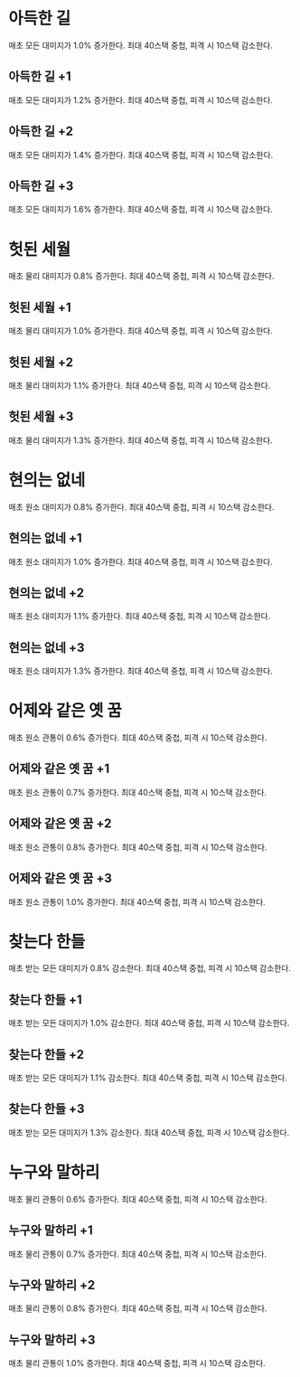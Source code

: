# 아득한 길

매초 모든 대미지가 1.0% 증가한다. 최대 40스택 중첩, 피격 시 10스택 감소한다.

## 아득한 길 +1

매초 모든 대미지가 1.2% 증가한다. 최대 40스택 중첩, 피격 시 10스택 감소한다.

## 아득한 길 +2

매초 모든 대미지가 1.4% 증가한다. 최대 40스택 중첩, 피격 시 10스택 감소한다.

## 아득한 길 +3

매초 모든 대미지가 1.6% 증가한다. 최대 40스택 중첩, 피격 시 10스택 감소한다.

# 헛된 세월

매초 물리 대미지가 0.8% 증가한다. 최대 40스택 중첩, 피격 시 10스택 감소한다.

## 헛된 세월 +1

매초 물리 대미지가 1.0% 증가한다. 최대 40스택 중첩, 피격 시 10스택 감소한다.

## 헛된 세월 +2

매초 물리 대미지가 1.1% 증가한다. 최대 40스택 중첩, 피격 시 10스택 감소한다.

## 헛된 세월 +3

매초 물리 대미지가 1.3% 증가한다. 최대 40스택 중첩, 피격 시 10스택 감소한다.

# 현의는 없네

매초 원소 대미지가 0.8% 증가한다. 최대 40스택 중첩, 피격 시 10스택 감소한다.

## 현의는 없네 +1

매초 원소 대미지가 1.0% 증가한다. 최대 40스택 중첩, 피격 시 10스택 감소한다.

## 현의는 없네 +2

매초 원소 대미지가 1.1% 증가한다. 최대 40스택 중첩, 피격 시 10스택 감소한다.

## 현의는 없네 +3

매초 원소 대미지가 1.3% 증가한다. 최대 40스택 중첩, 피격 시 10스택 감소한다.

# 어제와 같은 옛 꿈

매초 원소 관통이 0.6% 증가한다. 최대 40스택 중첩, 피격 시 10스택 감소한다.

## 어제와 같은 옛 꿈 +1

매초 원소 관통이 0.7% 증가한다. 최대 40스택 중첩, 피격 시 10스택 감소한다.

## 어제와 같은 옛 꿈 +2

매초 원소 관통이 0.8% 증가한다. 최대 40스택 중첩, 피격 시 10스택 감소한다.

## 어제와 같은 옛 꿈 +3

매초 원소 관통이 1.0% 증가한다. 최대 40스택 중첩, 피격 시 10스택 감소한다.

# 찾는다 한들

매초 받는 모든 대미지가 0.8% 감소한다. 최대 40스택 중첩, 피격 시 10스택 감소한다.

## 찾는다 한들 +1

매초 받는 모든 대미지가 1.0% 감소한다. 최대 40스택 중첩, 피격 시 10스택 감소한다.

## 찾는다 한들 +2

매초 받는 모든 대미지가 1.1% 감소한다. 최대 40스택 중첩, 피격 시 10스택 감소한다.

## 찾는다 한들 +3

매초 받는 모든 대미지가 1.3% 감소한다. 최대 40스택 중첩, 피격 시 10스택 감소한다.

# 누구와 말하리

매초 물리 관통이 0.6% 증가한다. 최대 40스택 중첩, 피격 시 10스택 감소한다.

## 누구와 말하리 +1

매초 물리 관통이 0.7% 증가한다. 최대 40스택 중첩, 피격 시 10스택 감소한다.

## 누구와 말하리 +2

매초 물리 관통이 0.8% 증가한다. 최대 40스택 중첩, 피격 시 10스택 감소한다.

## 누구와 말하리 +3

매초 물리 관통이 1.0% 증가한다. 최대 40스택 중첩, 피격 시 10스택 감소한다.
